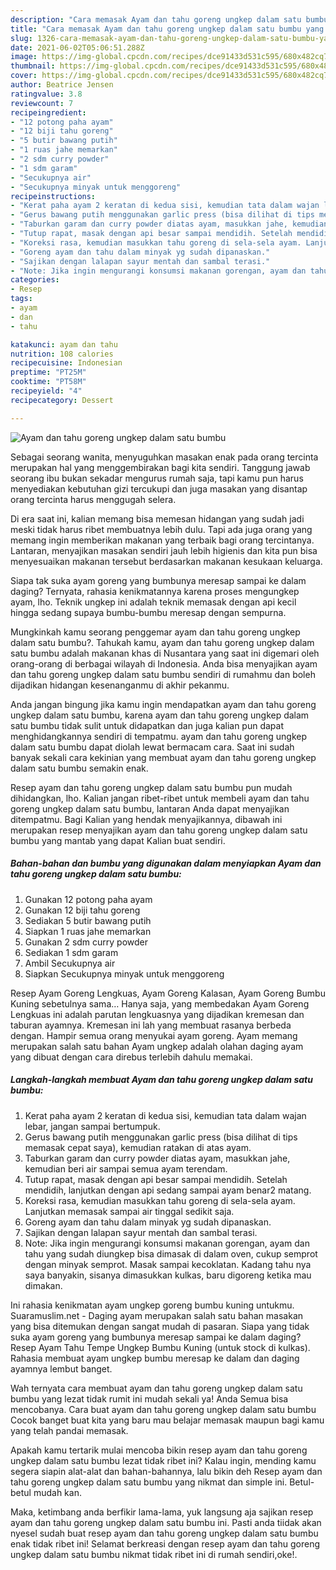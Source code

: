 ```yaml
---
description: "Cara memasak Ayam dan tahu goreng ungkep dalam satu bumbu yang enak dan Mudah Dibuat"
title: "Cara memasak Ayam dan tahu goreng ungkep dalam satu bumbu yang enak dan Mudah Dibuat"
slug: 1326-cara-memasak-ayam-dan-tahu-goreng-ungkep-dalam-satu-bumbu-yang-enak-dan-mudah-dibuat
date: 2021-06-02T05:06:51.288Z
image: https://img-global.cpcdn.com/recipes/dce91433d531c595/680x482cq70/ayam-dan-tahu-goreng-ungkep-dalam-satu-bumbu-foto-resep-utama.jpg
thumbnail: https://img-global.cpcdn.com/recipes/dce91433d531c595/680x482cq70/ayam-dan-tahu-goreng-ungkep-dalam-satu-bumbu-foto-resep-utama.jpg
cover: https://img-global.cpcdn.com/recipes/dce91433d531c595/680x482cq70/ayam-dan-tahu-goreng-ungkep-dalam-satu-bumbu-foto-resep-utama.jpg
author: Beatrice Jensen
ratingvalue: 3.8
reviewcount: 7
recipeingredient:
- "12 potong paha ayam"
- "12 biji tahu goreng"
- "5 butir bawang putih"
- "1 ruas jahe memarkan"
- "2 sdm curry powder"
- "1 sdm garam"
- "Secukupnya air"
- "Secukupnya minyak untuk menggoreng"
recipeinstructions:
- "Kerat paha ayam 2 keratan di kedua sisi, kemudian tata dalam wajan lebar, jangan sampai bertumpuk."
- "Gerus bawang putih menggunakan garlic press (bisa dilihat di tips memasak cepat saya), kemudian ratakan di atas ayam."
- "Taburkan garam dan curry powder diatas ayam, masukkan jahe, kemudian beri air sampai semua ayam terendam."
- "Tutup rapat, masak dengan api besar sampai mendidih. Setelah mendidih, lanjutkan dengan api sedang sampai ayam benar2 matang."
- "Koreksi rasa, kemudian masukkan tahu goreng di sela-sela ayam. Lanjutkan memasak sampai air tinggal sedikit saja."
- "Goreng ayam dan tahu dalam minyak yg sudah dipanaskan."
- "Sajikan dengan lalapan sayur mentah dan sambal terasi."
- "Note: Jika ingin mengurangi konsumsi makanan gorengan, ayam dan tahu yang sudah diungkep bisa dimasak di dalam oven, cukup semprot dengan minyak semprot. Masak sampai kecoklatan. Kadang tahu nya saya banyakin, sisanya dimasukkan kulkas, baru digoreng ketika mau dimakan."
categories:
- Resep
tags:
- ayam
- dan
- tahu

katakunci: ayam dan tahu 
nutrition: 108 calories
recipecuisine: Indonesian
preptime: "PT25M"
cooktime: "PT58M"
recipeyield: "4"
recipecategory: Dessert

---
```



![Ayam dan tahu goreng ungkep dalam satu bumbu](https://img-global.cpcdn.com/recipes/dce91433d531c595/680x482cq70/ayam-dan-tahu-goreng-ungkep-dalam-satu-bumbu-foto-resep-utama.jpg)

Sebagai seorang wanita, menyuguhkan masakan enak pada orang tercinta merupakan hal yang menggembirakan bagi kita sendiri. Tanggung jawab seorang ibu bukan sekadar mengurus rumah saja, tapi kamu pun harus menyediakan kebutuhan gizi tercukupi dan juga masakan yang disantap orang tercinta harus menggugah selera.

Di era  saat ini, kalian memang bisa memesan hidangan yang sudah jadi meski tidak harus ribet membuatnya lebih dulu. Tapi ada juga orang yang memang ingin memberikan makanan yang terbaik bagi orang tercintanya. Lantaran, menyajikan masakan sendiri jauh lebih higienis dan kita pun bisa menyesuaikan makanan tersebut berdasarkan makanan kesukaan keluarga. 

Siapa tak suka ayam goreng yang bumbunya meresap sampai ke dalam daging? Ternyata, rahasia kenikmatannya karena proses mengungkep ayam, lho. Teknik ungkep ini adalah teknik memasak dengan api kecil hingga sedang supaya bumbu-bumbu meresap dengan sempurna.

Mungkinkah kamu seorang penggemar ayam dan tahu goreng ungkep dalam satu bumbu?. Tahukah kamu, ayam dan tahu goreng ungkep dalam satu bumbu adalah makanan khas di Nusantara yang saat ini digemari oleh orang-orang di berbagai wilayah di Indonesia. Anda bisa menyajikan ayam dan tahu goreng ungkep dalam satu bumbu sendiri di rumahmu dan boleh dijadikan hidangan kesenanganmu di akhir pekanmu.

Anda jangan bingung jika kamu ingin mendapatkan ayam dan tahu goreng ungkep dalam satu bumbu, karena ayam dan tahu goreng ungkep dalam satu bumbu tidak sulit untuk didapatkan dan juga kalian pun dapat menghidangkannya sendiri di tempatmu. ayam dan tahu goreng ungkep dalam satu bumbu dapat diolah lewat bermacam cara. Saat ini sudah banyak sekali cara kekinian yang membuat ayam dan tahu goreng ungkep dalam satu bumbu semakin enak.

Resep ayam dan tahu goreng ungkep dalam satu bumbu pun mudah dihidangkan, lho. Kalian jangan ribet-ribet untuk membeli ayam dan tahu goreng ungkep dalam satu bumbu, lantaran Anda dapat menyajikan ditempatmu. Bagi Kalian yang hendak menyajikannya, dibawah ini merupakan resep menyajikan ayam dan tahu goreng ungkep dalam satu bumbu yang mantab yang dapat Kalian buat sendiri.

<!--inarticleads1-->

##### Bahan-bahan dan bumbu yang digunakan dalam menyiapkan Ayam dan tahu goreng ungkep dalam satu bumbu:

1. Gunakan 12 potong paha ayam
1. Gunakan 12 biji tahu goreng
1. Sediakan 5 butir bawang putih
1. Siapkan 1 ruas jahe memarkan
1. Gunakan 2 sdm curry powder
1. Sediakan 1 sdm garam
1. Ambil Secukupnya air
1. Siapkan Secukupnya minyak untuk menggoreng


Resep Ayam Goreng Lengkuas, Ayam Goreng Kalasan, Ayam Goreng Bumbu Kuning sebetulnya sama… Hanya saja, yang membedakan Ayam Goreng Lengkuas ini adalah parutan lengkuasnya yang dijadikan kremesan dan taburan ayamnya. Kremesan ini lah yang membuat rasanya berbeda dengan. Hampir semua orang menyukai ayam goreng. Ayam memang merupakan salah satu bahan Ayam ungkep adalah olahan daging ayam yang dibuat dengan cara direbus terlebih dahulu memakai. 

<!--inarticleads2-->

##### Langkah-langkah membuat Ayam dan tahu goreng ungkep dalam satu bumbu:

1. Kerat paha ayam 2 keratan di kedua sisi, kemudian tata dalam wajan lebar, jangan sampai bertumpuk.
1. Gerus bawang putih menggunakan garlic press (bisa dilihat di tips memasak cepat saya), kemudian ratakan di atas ayam.
1. Taburkan garam dan curry powder diatas ayam, masukkan jahe, kemudian beri air sampai semua ayam terendam.
1. Tutup rapat, masak dengan api besar sampai mendidih. Setelah mendidih, lanjutkan dengan api sedang sampai ayam benar2 matang.
1. Koreksi rasa, kemudian masukkan tahu goreng di sela-sela ayam. Lanjutkan memasak sampai air tinggal sedikit saja.
1. Goreng ayam dan tahu dalam minyak yg sudah dipanaskan.
1. Sajikan dengan lalapan sayur mentah dan sambal terasi.
1. Note: Jika ingin mengurangi konsumsi makanan gorengan, ayam dan tahu yang sudah diungkep bisa dimasak di dalam oven, cukup semprot dengan minyak semprot. Masak sampai kecoklatan. Kadang tahu nya saya banyakin, sisanya dimasukkan kulkas, baru digoreng ketika mau dimakan.


Ini rahasia kenikmatan ayam ungkep goreng bumbu kuning untukmu. Suaramuslim.net - Daging ayam merupakan salah satu bahan masakan yang bisa ditemukan dengan sangat mudah di pasaran. Siapa yang tidak suka ayam goreng yang bumbunya meresap sampai ke dalam daging? Resep Ayam Tahu Tempe Ungkep Bumbu Kuning (untuk stock di kulkas). Rahasia membuat ayam ungkep bumbu meresap ke dalam dan daging ayamnya lembut banget. 

Wah ternyata cara membuat ayam dan tahu goreng ungkep dalam satu bumbu yang lezat tidak rumit ini mudah sekali ya! Anda Semua bisa mencobanya. Cara buat ayam dan tahu goreng ungkep dalam satu bumbu Cocok banget buat kita yang baru mau belajar memasak maupun bagi kamu yang telah pandai memasak.

Apakah kamu tertarik mulai mencoba bikin resep ayam dan tahu goreng ungkep dalam satu bumbu lezat tidak ribet ini? Kalau ingin, mending kamu segera siapin alat-alat dan bahan-bahannya, lalu bikin deh Resep ayam dan tahu goreng ungkep dalam satu bumbu yang nikmat dan simple ini. Betul-betul mudah kan. 

Maka, ketimbang anda berfikir lama-lama, yuk langsung aja sajikan resep ayam dan tahu goreng ungkep dalam satu bumbu ini. Pasti anda tiidak akan nyesel sudah buat resep ayam dan tahu goreng ungkep dalam satu bumbu enak tidak ribet ini! Selamat berkreasi dengan resep ayam dan tahu goreng ungkep dalam satu bumbu nikmat tidak ribet ini di rumah sendiri,oke!.


